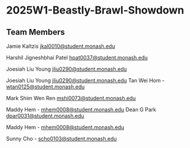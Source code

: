 # 2025W1-Beastly-Brawl-Showdown

## Team Members
Jamie Kaltzis jkal0010@student.monash.edu

Harshil Jigneshbhai Patel hpat0037@student.monash.edu

Joesiah Liu Young jliu0290@student.monash.edu 

Joesiah Liu Young
jliu0290@student.monash.edu
Tan Wei Hom - wtan0125@student.monash.edu

Mark Shim Wen Ren
mshi0073@student.monash.edu

Maddy Hem - mhem0008@student.monash.edu
Dean G Park dpar0031@student.monash.edu

Maddy Hem - mhem0008@student.monash.edu

Sunny Cho - scho0103@student.monash.edu